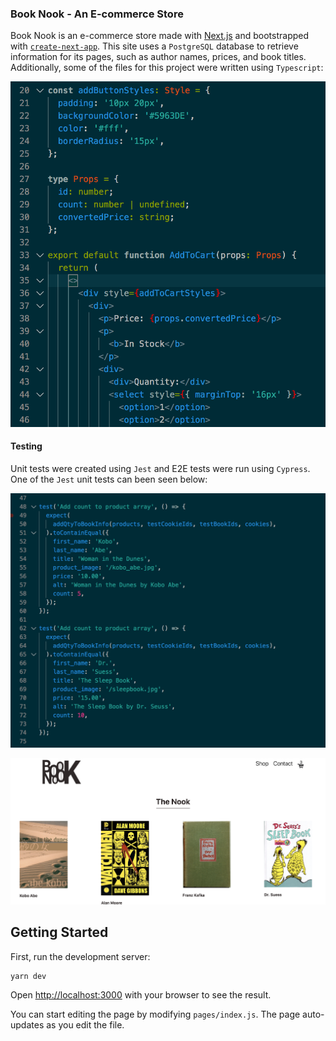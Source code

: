 ### Book Nook - An E-commerce Store

Book Nook is an e-commerce store made with [Next.js](https://nextjs.org/) and bootstrapped with [`create-next-app`](https://github.com/vercel/next.js/tree/canary/packages/create-next-app). This site uses a `PostgreSQL` database to retrieve information for its pages, such as author names, prices, and book titles. Additionally, some of the files for this project were written using `Typescript`:

![Typescript](https://github.com/jgsheppa/nextjs-e-commerce-store-sept-2020/blob/master/public/screenshot-typescript.png)

#### Testing

Unit tests were created using `Jest` and E2E tests were run using `Cypress`. One of the `Jest` unit tests can been seen below:

![Jest Unit Test](https://github.com/jgsheppa/nextjs-e-commerce-store-sept-2020/blob/master/public/screenshot-testing.png)

![Book Nook Shopping Page](https://github.com/jgsheppa/nextjs-e-commerce-store-sept-2020/blob/master/public/screenshot-shop.png)

## Getting Started

First, run the development server:

```
yarn dev
```

Open [http://localhost:3000](http://localhost:3000) with your browser to see the result.

You can start editing the page by modifying `pages/index.js`. The page auto-updates as you edit the file.
